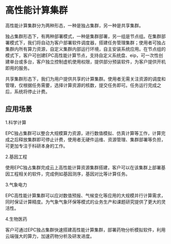 # 高性能计算集群

高性能计算集群分为两种形态，一种是独占集群，另一种是共享集群。

独占集群形态下，有两种部署模式，一种是集群部署，另一组是节点组。在集群部署模式下，我们将自动为客户部署软件调度器，搭建任务管理集群；使用者可独占集群内所有算力资源，自定义集群内部运行环境，自主安装系统应用。在节点组的模式下，客户可创建EPC高性能计算节点，支持自定义系统盘、eip，可一次性创建单台或多台，客户独立控制虚机使用权限，提供部分预装软件，为客户提供开机即用的服务。

共享集群形态下，我们为用户提供共享的计算集群。使用者无需关注资源的调度和管理，仅根据任务需要，选择计算资源的核数，提交任务即可。任务运行完成之后，系统将停止计费。

## 应用场景
1.科学计算

EPC独占集群可以整合大规模算力资源，进行数值模拟、仿真计算等工作，计算完成之后释放集群即可停止计费，使用者无硬件运维、资源管理、集群部署等负担，可更加专注于科研本身的工作。

2.基因工程

使用EPC独占集群完成云上高性能计算资源集群搭建，客户可以在该集群上部署基因工程相关的软件，完成例如基因测序，基因对比等计算任务。

3.气象电力

EPC高性能计算集群可以应对数值预报、气候变化等应用的大规模并行计算需求，同时保证计算精度。为气象气象环保等模式的业务生产和课题研究提供了更大的灵活性。

4.生物医药

客户可通过EPC独占集群快速搭建高性能计算集群，部署药物分析模拟软件，利用云端强大的算力，加速药物分析及研发进度。
